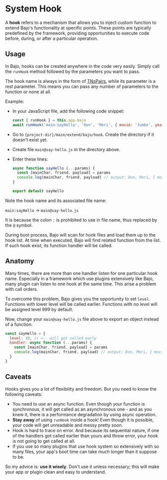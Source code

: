 # System Hook

A **hook** refers to a mechanism that allows you to inject custom function to extend Bajo's functionality at specific points. These points are typically predefined by the framework, providing opportunities to execute code before, during, or after a particular operation.

## Usage

In Bajo, hooks can be created anywhere in the code very easily. Simply call the ```runHook``` method followed by the parameters you want to pass.

The hook name is always in the form of [TNsPairs](../docs/global.html#TNsPathPairs), while its parameter is a rest parameter. This means you can pass any number of parameters to the function or none at all.

Example:

- In your JavaScript file, add the following code snippet:

  ```javascript
  const { runHook } = this.app.bajo
  await runHook('main:sayHello', 'Don', 'Meri', { movie: 'Jumbo', year: 2025 })
  ````
- Go to ```{project-dir}/main/extend/bajo/hook```. Create the directory if it doesn't exist yet.
- Create file ```main@say-hello.js``` in the directory above.
- Enter these lines:
  ```javascript
  async function sayHello (...params) {
    const [mainChar, friend, payload] = params
    console.log(mainChar, friend, payload) // output: Don, Meri, { movie: 'Jumbo', year: 2025 }
  }

  export default sayHello
  ```

Note the hook name and its associated file name:

```main:sayHello``` → ```main@say-hello.js```

It is because the colon ```:``` is prohibited to use in file name, thus replaced by the ```@``` symbol.

During boot process, Bajo will scan for hook files and load them up to the hook list. At time
when executed, Bajo will find related function from the list. If such hook exist, its function handler will be called.

## Anatomy

Many times, there are more than one handler listen for one particular hook name. Especially in a framework which use plugins extensively like Bajo, many plugin can listen to one hook at the same time. This arise a problem with call orders.

To overcome this problem, Bajo gives you the opportunity to set ```level```. Functions with lower level will be called earlier. Functions with no level will be assigned level 999 by default.

Now, change your ```main@say-hello.js``` file above to export an object instead of a function:

```javascript
const sayHello = {
  level: 10, // <-- will get called early
  handler: async function (...params) {
    const [mainChar, friend, payload] = params
    console.log(mainChar, friend, payload) // output: Don, Meri, { movie: 'Jumbo', year: 2025 }
  }
}
```

## Caveats

Hooks gives you a lot of flexibility and freedom. But you need to know the following caveats:

- You need to use an async function. Even though your function is synchronous, it will get called as an asynchronous one - and as you knew it, there is a performance degradation by using async operation.
- **Stay away** of using ```runHook``` inside a hook! Even though it is possible, your code will get unreadable and messy pretty soon.
- Hook is hard to trace on error. And because its sequential nature, if one of the handlers got called earlier than yours and throw error, your hook is not going to get called at all.
- If you use so many plugins that use hook system so extensively with so many files, your app's boot time can take much longer than it suppose to be.

So my advice is: **use it wisely**. Don't use it unless necessary; this will make your app or plugin clean and easy to understand.
